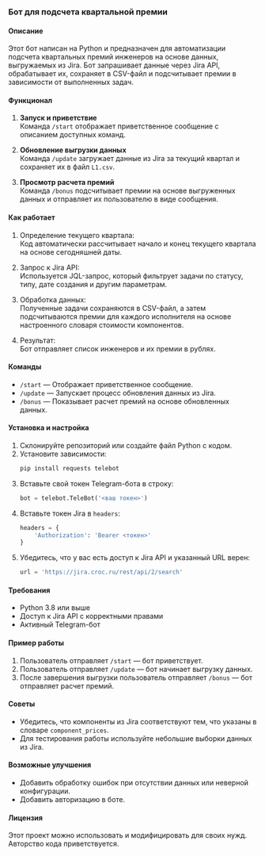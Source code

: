 ### Бот для подсчета квартальной премии

#### Описание
Этот бот написан на Python и предназначен для автоматизации подсчета квартальных премий инженеров на основе данных, выгружаемых из Jira. Бот запрашивает данные через Jira API, обрабатывает их, сохраняет в CSV-файл и подсчитывает премии в зависимости от выполненных задач.  

#### Функционал
1. **Запуск и приветствие**  
   Команда `/start` отображает приветственное сообщение с описанием доступных команд.  

2. **Обновление выгрузки данных**  
   Команда `/update` загружает данные из Jira за текущий квартал и сохраняет их в файл `L1.csv`.  

3. **Просмотр расчета премий**  
   Команда `/bonus` подсчитывает премии на основе выгруженных данных и отправляет их пользователю в виде сообщения.  

#### Как работает
1. Определение текущего квартала:  
   Код автоматически рассчитывает начало и конец текущего квартала на основе сегодняшней даты.  

2. Запрос к Jira API:  
   Используется JQL-запрос, который фильтрует задачи по статусу, типу, дате создания и другим параметрам.  

3. Обработка данных:  
   Полученные задачи сохраняются в CSV-файл, а затем подсчитываются премии для каждого исполнителя на основе настроенного словаря стоимости компонентов.  

4. Результат:  
   Бот отправляет список инженеров и их премии в рублях.  

#### Команды
- `/start` — Отображает приветственное сообщение.  
- `/update` — Запускает процесс обновления данных из Jira.  
- `/bonus` — Показывает расчет премий на основе обновленных данных.  

#### Установка и настройка
1. Склонируйте репозиторий или создайте файл Python с кодом.  
2. Установите зависимости:  
   ```bash
   pip install requests telebot
   ```
3. Вставьте свой токен Telegram-бота в строку:  
   ```python
   bot = telebot.TeleBot('<ваш токен>')
   ```
4. Вставьте токен Jira в `headers`:  
   ```python
   headers = {
       'Authorization': 'Bearer <токен>'
   }
   ```
5. Убедитесь, что у вас есть доступ к Jira API и указанный URL верен:  
   ```python
   url = 'https://jira.croc.ru/rest/api/2/search'
   ```

#### Требования
- Python 3.8 или выше  
- Доступ к Jira API с корректными правами  
- Активный Telegram-бот  

#### Пример работы
1. Пользователь отправляет `/start` — бот приветствует.  
2. Пользователь отправляет `/update` — бот начинает выгрузку данных.  
3. После завершения выгрузки пользователь отправляет `/bonus` — бот отправляет расчет премий.  

#### Советы
- Убедитесь, что компоненты из Jira соответствуют тем, что указаны в словаре `component_prices`.  
- Для тестирования работы используйте небольшие выборки данных из Jira.  

#### Возможные улучшения
- Добавить обработку ошибок при отсутствии данных или неверной конфигурации.  
- Добавить авторизацию в боте.

#### Лицензия
Этот проект можно использовать и модифицировать для своих нужд. Авторство кода приветствуется. 
